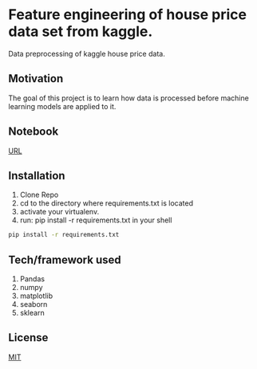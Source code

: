 # Feature engineering of house price data set from kaggle.

Data preprocessing of kaggle house price data.

## Motivation

The goal of this project is to learn how data is processed before machine learning models are applied to it.

## Notebook 

[URL](https://www.kaggle.com/adamsmohammed/feature-engineering/edit)

## Installation

1. Clone Repo
2. cd to the directory where requirements.txt is located
3. activate your virtualenv.
4. run: pip install -r requirements.txt in your shell

```bash
pip install -r requirements.txt
```

## Tech/framework used

1. Pandas
2. numpy
3. matplotlib
4. seaborn
5. sklearn

## License

[MIT](https://choosealicense.com/licenses/mit/)
